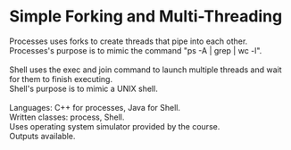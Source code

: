 # Simple Forking and Multi-Threading

Processes uses forks to create threads that pipe into each other. <br />
Processes's purpose is to mimic the command "ps -A | grep <arg> | wc -l". <br />
<br />
Shell uses the exec and join command to launch multiple threads and wait for them to finish executing. <br />
Shell's purpose is to mimic a UNIX shell. <br />
 <br />
Languages: C++ for processes, Java for Shell. <br />
Written classes: process, Shell. <br />
Uses operating system simulator provided by the course. <br />
Outputs available.